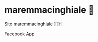 # maremmacinghiale :boar:

Sito [maremmacinghiale](https://www.maremmacinghiale.it/) :it:

Facebook  [App](https://www.facebook.com/maremmacinghiale/)